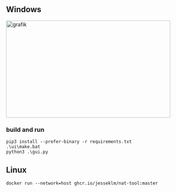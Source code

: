 ## Windows

<img width="449" height="266" alt="grafik" src="https://github.com/user-attachments/assets/b3d5b102-f663-4150-834c-3fa864c269e8" />

### build and run

```
pip3 install --prefer-binary -r requirements.txt
.\ui\make.bat
python3 .\gui.py
```

## Linux

`docker run --network=host ghcr.io/jesseklm/nat-tool:master`
